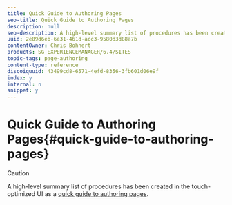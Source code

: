 ```yaml
---
title: Quick Guide to Authoring Pages
seo-title: Quick Guide to Authoring Pages
description: null
seo-description: A high-level summary list of procedures has been created in the touch-optimized UI as a quick guide to authoring pages.
uuid: 2e89d6eb-6e31-461d-acc3-9580d3d88a7b
contentOwner: Chris Bohnert
products: SG_EXPERIENCEMANAGER/6.4/SITES
topic-tags: page-authoring
content-type: reference
discoiquuid: 43499cd8-6571-4efd-8356-3fb601d06e9f
index: y
internal: n
snippet: y
---
```


# Quick Guide to Authoring Pages{#quick-guide-to-authoring-pages}

>[!CAUTION]
>
>A high-level summary list of procedures has been created in the touch-optimized UI as a [quick guide to authoring pages](../../../sites/authoring/using/qg-page-authoring.md).

